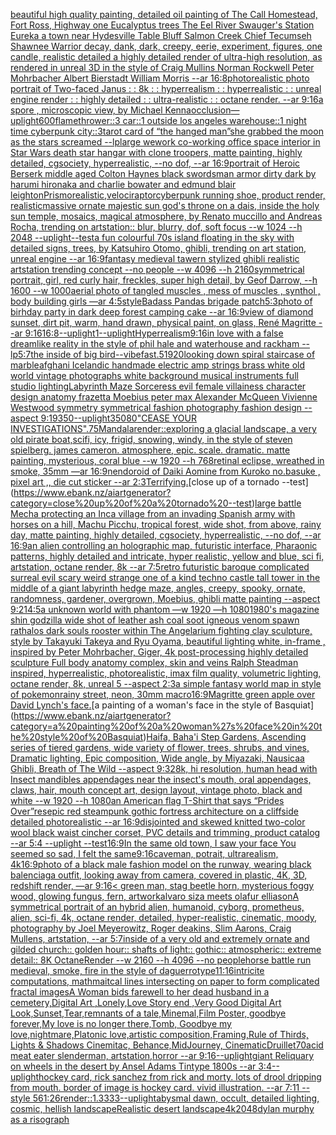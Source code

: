 [beautiful high quality painting, detailed oil painting of The Call Homestead, Fort Ross, Highway one Eucalyptus trees The Eel River Swauger's Station Eureka a town near Hydesville Table Bluff Salmon Creek  Chief Tecumseh Shawnee Warrior decay, dank, dark, creepy, eerie, experiment, figures, one candle, realistic detailed a highly detailed render of ultra-high resolution, as rendered in unreal 3D in the style of Craig Mullins Norman Rockwell Peter Mohrbacher Albert Bierstadt William Morris --ar 16:8](https://www.ebank.nz/aiartgenerator?category=beautiful%20high%20quality%20painting%2C%20detailed%20oil%20painting%20of%20The%20Call%20Homestead%2C%20Fort%20Ross%2C%20Highway%20one%20Eucalyptus%20trees%20The%20Eel%20River%20Swauger%27s%20Station%20Eureka%20a%20town%20near%20Hydesville%20Table%20Bluff%20Salmon%20Creek%20%20Chief%20Tecumseh%20Shawnee%20Warrior%20decay%2C%20dank%2C%20dark%2C%20creepy%2C%20eerie%2C%20experiment%2C%20figures%2C%20one%20candle%2C%20realistic%20detailed%20a%20highly%20detailed%20render%20of%20ultra-high%20resolution%2C%20as%20rendered%20in%20unreal%203D%20in%20the%20style%20of%20Craig%20Mullins%20Norman%20Rockwell%20Peter%20Mohrbacher%20Albert%20Bierstadt%20William%20Morris%20--ar%2016%3A8)[photorealistic photo portrait of Two-faced Janus : : 8k : : hyperrealism : : hyperrealistic : : unreal engine render : : highly detailed : : ultra-realistic : : octane render. --ar 9:16](https://www.ebank.nz/aiartgenerator?category=photorealistic%20photo%20portrait%20of%20Two-faced%20Janus%20%3A%20%3A%208k%20%3A%20%3A%20hyperrealism%20%3A%20%3A%20hyperrealistic%20%3A%20%3A%20unreal%20engine%20render%20%3A%20%3A%20highly%20detailed%20%3A%20%3A%20ultra-realistic%20%3A%20%3A%20octane%20render.%20--ar%209%3A16)[a spore , microscopic view, by Michael Kenna](https://www.ebank.nz/aiartgenerator?category=a%20spore%20%2C%20microscopic%20view%2C%20by%20Michael%20Kenna)[occlusion](https://www.ebank.nz/aiartgenerator?category=occlusion)[—uplight](https://www.ebank.nz/aiartgenerator?category=%E2%80%94uplight)[600](https://www.ebank.nz/aiartgenerator?category=600)[flamethrower::3 car::1 outside los angeles warehouse::1 night time cyberpunk city::3](https://www.ebank.nz/aiartgenerator?category=flamethrower%3A%3A3%20car%3A%3A1%20outside%20los%20angeles%20warehouse%3A%3A1%20night%20time%20cyberpunk%20city%3A%3A3)[tarot card of “the hanged man”](https://www.ebank.nz/aiartgenerator?category=tarot%20card%20of%20%E2%80%9Cthe%20hanged%20man%E2%80%9D)[she grabbed the moon as the stars screamed --lp](https://www.ebank.nz/aiartgenerator?category=she%20grabbed%20the%20moon%20as%20the%20stars%20screamed%20--lp)[large wework co-working office space interior in Star Wars death star  hangar with clone troopers, matte painting, highly detailed, cgsociety, hyperrealistic, --no dof, --ar 16:9](https://www.ebank.nz/aiartgenerator?category=large%20wework%20co-working%20office%20space%20interior%20in%20Star%20Wars%20death%20star%20%20hangar%20with%20clone%20troopers%2C%20matte%20painting%2C%20highly%20detailed%2C%20cgsociety%2C%20hyperrealistic%2C%20--no%20dof%2C%20--ar%2016%3A9)[portrait of Heroic Berserk middle aged Colton Haynes black swordsman armor dirty dark by harumi hironaka and charlie bowater and edmund blair leighton](https://www.ebank.nz/aiartgenerator?category=portrait%20of%20Heroic%20Berserk%20middle%20aged%20Colton%20Haynes%20black%20swordsman%20armor%20dirty%20dark%20by%20harumi%20hironaka%20and%20charlie%20bowater%20and%20edmund%20blair%20leighton)[Prismo](https://www.ebank.nz/aiartgenerator?category=Prismo)[realistic,](https://www.ebank.nz/aiartgenerator?category=realistic%2C)[velociraptor](https://www.ebank.nz/aiartgenerator?category=velociraptor)[cyberpunk running shoe, product render, realistic](https://www.ebank.nz/aiartgenerator?category=cyberpunk%20running%20shoe%2C%20product%20render%2C%20realistic)[massive ornate majestic sun god's throne on a dais, inside the holy sun temple, mosaics, magical atmosphere, by Renato muccillo and Andreas Rocha, trending on artstation:: blur, blurry, dof, soft focus --w 1024 --h 2048 --uplight](https://www.ebank.nz/aiartgenerator?category=massive%20ornate%20majestic%20sun%20god%27s%20throne%20on%20a%20dais%2C%20inside%20the%20holy%20sun%20temple%2C%20mosaics%2C%20magical%20atmosphere%2C%20by%20Renato%20muccillo%20and%20Andreas%20Rocha%2C%20trending%20on%20artstation%3A%3A%20blur%2C%20blurry%2C%20dof%2C%20soft%20focus%20--w%201024%20--h%202048%20--uplight)[--test](https://www.ebank.nz/aiartgenerator?category=--test)[a fun colourful 70s island floating in the sky with detailed signs, trees, by Katsuhiro Otomo, ghibli, trending on art station, unreal engine --ar 16:9](https://www.ebank.nz/aiartgenerator?category=a%20fun%20colourful%2070s%20island%20floating%20in%20the%20sky%20with%20detailed%20signs%2C%20trees%2C%20by%20Katsuhiro%20Otomo%2C%20ghibli%2C%20trending%20on%20art%20station%2C%20unreal%20engine%20--ar%2016%3A9)[fantasy medieval tawern stylized ghibli realistic artstation trending concept  --no people   --w 4096 --h 2160](https://www.ebank.nz/aiartgenerator?category=fantasy%20medieval%20tawern%20stylized%20ghibli%20realistic%20artstation%20trending%20concept%20%20--no%20people%20%20%20--w%204096%20--h%202160)[symmetrical portrait, girl, red curly hair, freckles, super high detail, by Geof Darrow, --h 1600 --w 1000](https://www.ebank.nz/aiartgenerator?category=symmetrical%20portrait%2C%20girl%2C%20red%20curly%20hair%2C%20freckles%2C%20super%20high%20detail%2C%20by%20Geof%20Darrow%2C%20--h%201600%20--w%201000)[aerial photo of tangled muscles , mess of muscles , synthol , body building girls —ar 4:5](https://www.ebank.nz/aiartgenerator?category=aerial%20photo%20of%20tangled%20muscles%20%2C%20mess%20of%20muscles%20%2C%20synthol%20%2C%20body%20building%20girls%20%E2%80%94ar%204%3A5)[style](https://www.ebank.nz/aiartgenerator?category=style)[Badass Pandas brigade patch](https://www.ebank.nz/aiartgenerator?category=Badass%20Pandas%20brigade%20patch)[5:3](https://www.ebank.nz/aiartgenerator?category=5%3A3)[photo of birhday party in dark deep forest camping cake --ar 16:9](https://www.ebank.nz/aiartgenerator?category=photo%20of%20birhday%20party%20in%20dark%20deep%20forest%20camping%20cake%20--ar%2016%3A9)[view of diamond sunset, dirt pit, warm, hand drawn, physical paint, on glass, René Magritte --ar 9:16](https://www.ebank.nz/aiartgenerator?category=view%20of%20diamond%20sunset%2C%20dirt%20pit%2C%20warm%2C%20hand%20drawn%2C%20physical%20paint%2C%20on%20glass%2C%20Ren%C3%A9%20Magritte%20--ar%209%3A16)[16:8](https://www.ebank.nz/aiartgenerator?category=16%3A8)[--uplight](https://www.ebank.nz/aiartgenerator?category=--uplight)[1](https://www.ebank.nz/aiartgenerator?category=1)[--uplight](https://www.ebank.nz/aiartgenerator?category=--uplight)[Hyperrealism](https://www.ebank.nz/aiartgenerator?category=Hyperrealism)[9:16](https://www.ebank.nz/aiartgenerator?category=9%3A16)[in love with a false dreamlike reality in the style of phil hale and waterhouse and rackham --lp](https://www.ebank.nz/aiartgenerator?category=in%20love%20with%20a%20false%20dreamlike%20reality%20in%20the%20style%20of%20phil%20hale%20and%20waterhouse%20and%20rackham%20--lp)[5:7](https://www.ebank.nz/aiartgenerator?category=5%3A7)[the inside of big bird](https://www.ebank.nz/aiartgenerator?category=the%20inside%20of%20big%20bird)[--vibefast](https://www.ebank.nz/aiartgenerator?category=--vibefast)[.5](https://www.ebank.nz/aiartgenerator?category=.5)[1920](https://www.ebank.nz/aiartgenerator?category=1920)[looking down spiral staircase of marble](https://www.ebank.nz/aiartgenerator?category=looking%20down%20spiral%20staircase%20of%20marble)[afghani  Icelandic handmade electric amp strings brass white old world vintage photographs white background musical instruments full studio lighting](https://www.ebank.nz/aiartgenerator?category=afghani%20%20Icelandic%20handmade%20electric%20amp%20strings%20brass%20white%20old%20world%20vintage%20photographs%20white%20background%20musical%20instruments%20full%20studio%20lighting)[Labyrinth Maze Sorceress evil female villainess character design anatomy frazetta Moebius peter max Alexander McQueen Vivienne  Westwood symmetry symmetrical fashion photography   fashion design --aspect 9:19](https://www.ebank.nz/aiartgenerator?category=Labyrinth%20Maze%20Sorceress%20evil%20female%20villainess%20character%20design%20anatomy%20frazetta%20Moebius%20peter%20max%20Alexander%20McQueen%20Vivienne%20%20Westwood%20symmetry%20symmetrical%20fashion%20photography%20%20%20fashion%20design%20--aspect%209%3A19)[350](https://www.ebank.nz/aiartgenerator?category=350)[--uplight](https://www.ebank.nz/aiartgenerator?category=--uplight)[350](https://www.ebank.nz/aiartgenerator?category=350)[80](https://www.ebank.nz/aiartgenerator?category=80)["CEASE YOUR INVESTIGATIONS"](https://www.ebank.nz/aiartgenerator?category=%22CEASE%20YOUR%20INVESTIGATIONS%22)[.75](https://www.ebank.nz/aiartgenerator?category=.75)[Mandala](https://www.ebank.nz/aiartgenerator?category=Mandala)[render::](https://www.ebank.nz/aiartgenerator?category=render%3A%3A)[exploring a glacial landscape, a very old pirate boat,scifi, icy, frigid, snowing, windy, in the style of steven spielberg. james cameron. atmosphere, epic. scale. dramatic. matte painting, mysterious, coral blue --w 1920 --h 768](https://www.ebank.nz/aiartgenerator?category=exploring%20a%20glacial%20landscape%2C%20a%20very%20old%20pirate%20boat%2Cscifi%2C%20icy%2C%20frigid%2C%20snowing%2C%20windy%2C%20in%20the%20style%20of%20steven%20spielberg.%20james%20cameron.%20atmosphere%2C%20epic.%20scale.%20dramatic.%20matte%20painting%2C%20mysterious%2C%20coral%20blue%20--w%201920%20--h%20768)[retinal eclipse, wreathed in smoke, 35mm —ar 16:9](https://www.ebank.nz/aiartgenerator?category=retinal%20eclipse%2C%20wreathed%20in%20smoke%2C%2035mm%20%E2%80%94ar%2016%3A9)[nendoroid of Daiki Aomine from Kuroko no.basuke , pixel art ,, die cut sticker --ar 2:3](https://www.ebank.nz/aiartgenerator?category=nendoroid%20of%20Daiki%20Aomine%20from%20Kuroko%20no.basuke%20%2C%20pixel%20art%20%2C%2C%20die%20cut%20sticker%20--ar%202%3A3)[Terrifying.](https://www.ebank.nz/aiartgenerator?category=Terrifying.)[close up of a tornado --test](https://www.ebank.nz/aiartgenerator?category=close%20up%20of%20a%20tornado%20--test)[large battle Mecha protecting an Inca village from an invading Spanish army with horses on a hill, Machu Picchu, tropical forest, wide shot, from above, rainy day, matte painting, highly detailed, cgsociety, hyperrealistic, --no dof, --ar 16:9](https://www.ebank.nz/aiartgenerator?category=large%20battle%20Mecha%20protecting%20an%20Inca%20village%20from%20an%20invading%20Spanish%20army%20with%20horses%20on%20a%20hill%2C%20Machu%20Picchu%2C%20tropical%20forest%2C%20wide%20shot%2C%20from%20above%2C%20rainy%20day%2C%20matte%20painting%2C%20highly%20detailed%2C%20cgsociety%2C%20hyperrealistic%2C%20--no%20dof%2C%20--ar%2016%3A9)[an alien controlling an holographic map, futuristic interface, Pharaonic patterns, highly detailed and intricate, hyper realistic, yellow and blue, sci fi, artstation, octane render, 8k --ar 7:5](https://www.ebank.nz/aiartgenerator?category=an%20alien%20controlling%20an%20holographic%20map%2C%20futuristic%20interface%2C%20Pharaonic%20patterns%2C%20highly%20detailed%20and%20intricate%2C%20hyper%20realistic%2C%20yellow%20and%20blue%2C%20sci%20fi%2C%20artstation%2C%20octane%20render%2C%208k%20--ar%207%3A5)[retro futuristic baroque complicated surreal evil scary weird strange one of a kind techno castle tall tower in the middle of a giant labyrinth hedge maze, angles, creepy, spooky, ornate, randomness, gardener, overgrown, Moebius, ghibli matte painting --aspect 9:21](https://www.ebank.nz/aiartgenerator?category=retro%20futuristic%20baroque%20complicated%20surreal%20evil%20scary%20weird%20strange%20one%20of%20a%20kind%20techno%20castle%20tall%20tower%20in%20the%20middle%20of%20a%20giant%20labyrinth%20hedge%20maze%2C%20angles%2C%20creepy%2C%20spooky%2C%20ornate%2C%20randomness%2C%20gardener%2C%20overgrown%2C%20Moebius%2C%20ghibli%20matte%20painting%20--aspect%209%3A21)[4:5](https://www.ebank.nz/aiartgenerator?category=4%3A5)[a unknown world with phantom —w 1920 —h 1080](https://www.ebank.nz/aiartgenerator?category=a%20unknown%20world%20with%20phantom%20%E2%80%94w%201920%20%E2%80%94h%201080)[1980's magazine shin godzilla wide shot of leather ash coal soot igneous venom spawn rathalos dark souls rooster within The Angelarium fighting clay sculpture, style by Takayuki Takeya and Ryu Oyama, beautiful lighting white, in-frame , inspired by Peter Mohrbacher, Giger, 4k post-processing highly detailed sculpture Full body anatomy complex, skin and veins Ralph Steadman inspired, hyperrealistic, photorealistic, imax film quality, volumetric lighting, octane render, 8k, unreal 5 --aspect 2:3](https://www.ebank.nz/aiartgenerator?category=1980%27s%20magazine%20shin%20godzilla%20wide%20shot%20of%20leather%20ash%20coal%20soot%20igneous%20venom%20spawn%20rathalos%20dark%20souls%20rooster%20within%20The%20Angelarium%20fighting%20clay%20sculpture%2C%20style%20by%20Takayuki%20Takeya%20and%20Ryu%20Oyama%2C%20beautiful%20lighting%20white%2C%20in-frame%20%2C%20inspired%20by%20Peter%20Mohrbacher%2C%20Giger%2C%204k%20post-processing%20highly%20detailed%20sculpture%20Full%20body%20anatomy%20complex%2C%20skin%20and%20veins%20Ralph%20Steadman%20inspired%2C%20hyperrealistic%2C%20photorealistic%2C%20imax%20film%20quality%2C%20volumetric%20lighting%2C%20octane%20render%2C%208k%2C%20unreal%205%20--aspect%202%3A3)[a simple fantasy world map in style of pokemon](https://www.ebank.nz/aiartgenerator?category=a%20simple%20fantasy%20world%20map%20in%20style%20of%20pokemon)[rainy street, neon, 30mm macro](https://www.ebank.nz/aiartgenerator?category=rainy%20street%2C%20neon%2C%2030mm%20macro)[16:9](https://www.ebank.nz/aiartgenerator?category=16%3A9)[Magritte green apple over David Lynch's face.](https://www.ebank.nz/aiartgenerator?category=Magritte%20green%20apple%20over%20David%20Lynch%27s%20face.)[a painting of a woman's face in the style of Basquiat](https://www.ebank.nz/aiartgenerator?category=a%20painting%20of%20a%20woman%27s%20face%20in%20the%20style%20of%20Basquiat)[Haifa, Baha'i Step Gardens, Ascending series of tiered gardens, wide variety of flower, trees, shrubs, and vines, Dramatic lighting, Epic composition, Wide angle, by Miyazaki, Nausicaa Ghibli, Breath of The Wild --aspect 9:32](https://www.ebank.nz/aiartgenerator?category=Haifa%2C%20Baha%27i%20Step%20Gardens%2C%20Ascending%20series%20of%20tiered%20gardens%2C%20wide%20variety%20of%20flower%2C%20trees%2C%20shrubs%2C%20and%20vines%2C%20Dramatic%20lighting%2C%20Epic%20composition%2C%20Wide%20angle%2C%20by%20Miyazaki%2C%20Nausicaa%20Ghibli%2C%20Breath%20of%20The%20Wild%20--aspect%209%3A32)[8k, hi resolution, human head with Insect mandibles appendages near the insect's mouth, oral appendages, claws, hair, mouth concept art, design layout, vintage photo, black and white --w 1920 --h 1080](https://www.ebank.nz/aiartgenerator?category=8k%2C%20hi%20resolution%2C%20human%20head%20with%20Insect%20mandibles%20appendages%20near%20the%20insect%27s%20mouth%2C%20oral%20appendages%2C%20claws%2C%20hair%2C%20mouth%20concept%20art%2C%20design%20layout%2C%20vintage%20photo%2C%20black%20and%20white%20--w%201920%20--h%201080)[an American flag T-Shirt that says “Prides Over”](https://www.ebank.nz/aiartgenerator?category=an%20American%20flag%20T-Shirt%20that%20says%20%E2%80%9CPrides%20Over%E2%80%9D)[res](https://www.ebank.nz/aiartgenerator?category=res)[epic red steampunk gothic fortress architecture on a cliffside detailed photorealistic --ar 16:9](https://www.ebank.nz/aiartgenerator?category=epic%20red%20steampunk%20gothic%20fortress%20architecture%20on%20a%20cliffside%20detailed%20photorealistic%20--ar%2016%3A9)[disjointed and skewed knitted two-color wool black waist cincher corset, PVC details and trimming, product catalog --ar 5:4 --uplight --test](https://www.ebank.nz/aiartgenerator?category=disjointed%20and%20skewed%20knitted%20two-color%20wool%20black%20waist%20cincher%20corset%2C%20PVC%20details%20and%20trimming%2C%20product%20catalog%20--ar%205%3A4%20--uplight%20--test)[16:9](https://www.ebank.nz/aiartgenerator?category=16%3A9)[In the same old town, I saw your face You seemed so sad, I felt the same](https://www.ebank.nz/aiartgenerator?category=In%20the%20same%20old%20town%2C%20I%20saw%20your%20face%20You%20seemed%20so%20sad%2C%20I%20felt%20the%20same)[9:16](https://www.ebank.nz/aiartgenerator?category=9%3A16)[caveman, potrait, ultrarealism, 4k](https://www.ebank.nz/aiartgenerator?category=caveman%2C%20potrait%2C%20ultrarealism%2C%204k)[16:9](https://www.ebank.nz/aiartgenerator?category=16%3A9)[photo of a black male fashion model on the runway, wearing black balenciaga outfit, looking away from camera, covered in plastic, 4K, 3D, redshift render, —ar 9:16](https://www.ebank.nz/aiartgenerator?category=photo%20of%20a%20black%20male%20fashion%20model%20on%20the%20runway%2C%20wearing%20black%20balenciaga%20outfit%2C%20looking%20away%20from%20camera%2C%20covered%20in%20plastic%2C%204K%2C%203D%2C%20redshift%20render%2C%20%E2%80%94ar%209%3A16)[< green man, stag beetle horn, mysterious foggy wood, glowing fungus, fern, artwork](https://www.ebank.nz/aiartgenerator?category=%3C%20green%20man%2C%20stag%20beetle%20horn%2C%20mysterious%20foggy%20wood%2C%20glowing%20fungus%2C%20fern%2C%20artwork)[alvaro siza meets olafur elliason](https://www.ebank.nz/aiartgenerator?category=alvaro%20siza%20meets%20olafur%20elliason)[A symmetrical portrait of an hybrid alien, humanoid, cyborg, prometheus, alien, sci-fi, 4k, octane render, detailed, hyper-realistic, cinematic, moody, photography by Joel Meyerowitz, Roger deakins, Slim Aarons, Craig Mullens, artstation, --ar 5:7](https://www.ebank.nz/aiartgenerator?category=A%20symmetrical%20portrait%20of%20an%20hybrid%20alien%2C%20humanoid%2C%20cyborg%2C%20prometheus%2C%20alien%2C%20sci-fi%2C%204k%2C%20octane%20render%2C%20detailed%2C%20hyper-realistic%2C%20cinematic%2C%20moody%2C%20photography%20by%20Joel%20Meyerowitz%2C%20Roger%20deakins%2C%20Slim%20Aarons%2C%20Craig%20Mullens%2C%20artstation%2C%20--ar%205%3A7)[inside of a very old and extremely ornate and gilded church:: golden hour:: shafts of light:: gothic:: atmospheric:: extreme detail:: 8K OctaneRender --w 2160  --h 4096 --no people](https://www.ebank.nz/aiartgenerator?category=inside%20of%20a%20very%20old%20and%20extremely%20ornate%20and%20gilded%20church%3A%3A%20golden%20hour%3A%3A%20shafts%20of%20light%3A%3A%20gothic%3A%3A%20atmospheric%3A%3A%20extreme%20detail%3A%3A%208K%20OctaneRender%20--w%202160%20%20--h%204096%20--no%20people)[horse battle run medieval, smoke, fire in the style of daguerrotype](https://www.ebank.nz/aiartgenerator?category=horse%20battle%20run%20medieval%2C%20smoke%2C%20fire%20in%20the%20style%20of%20daguerrotype)[11:16](https://www.ebank.nz/aiartgenerator?category=11%3A16)[intricite computations, mathmaitcal lines intersecting on paper to form complicated fractal images](https://www.ebank.nz/aiartgenerator?category=intricite%20computations%2C%20mathmaitcal%20lines%20intersecting%20on%20paper%20to%20form%20complicated%20fractal%20images)[A Woman bids farewell to her dead husband in a cemetery,Digital Art ,Lonely,Love Story end ,Very Good Digital Art Look,Sunset,Tear,remnants of a tale,Minemal,Film Poster, goodbye forever,My love is no longer there,Tomb, Goodbye my love,nightmare,Platonic love,artistic composition,Framing,Rule of Thirds, Lights & Shadows Cinemitac, Behance,MidJourney, Cinematic](https://www.ebank.nz/aiartgenerator?category=A%20Woman%20bids%20farewell%20to%20her%20dead%20husband%20in%20a%20cemetery%2CDigital%20Art%20%2CLonely%2CLove%20Story%20end%20%2CVery%20Good%20Digital%20Art%20Look%2CSunset%2CTear%2Cremnants%20of%20a%20tale%2CMinemal%2CFilm%20Poster%2C%20goodbye%20forever%2CMy%20love%20is%20no%20longer%20there%2CTomb%2C%20Goodbye%20my%20love%2Cnightmare%2CPlatonic%20love%2Cartistic%20composition%2CFraming%2CRule%20of%20Thirds%2C%20Lights%20%26%20Shadows%20Cinemitac%2C%20Behance%2CMidJourney%2C%20Cinematic)[Druillet](https://www.ebank.nz/aiartgenerator?category=Druillet)[70](https://www.ebank.nz/aiartgenerator?category=70)[acid meat eater slenderman, artstation,horror --ar 9:16](https://www.ebank.nz/aiartgenerator?category=acid%20meat%20eater%20slenderman%2C%20artstation%2Chorror%20--ar%209%3A16)[--uplight](https://www.ebank.nz/aiartgenerator?category=--uplight)[giant  Reliquary on wheels in the desert by Ansel Adams Tintype 1800s --ar 3:4](https://www.ebank.nz/aiartgenerator?category=giant%20%20Reliquary%20on%20wheels%20in%20the%20desert%20by%20Ansel%20Adams%20Tintype%201800s%20--ar%203%3A4)[--uplight](https://www.ebank.nz/aiartgenerator?category=--uplight)[hockey card, rick sanchez from rick and morty. lots of drool dripping from mouth. border of image is hockey card. vivid illustration. --ar 7:11 --style 5](https://www.ebank.nz/aiartgenerator?category=hockey%20card%2C%20rick%20sanchez%20from%20rick%20and%20morty.%20lots%20of%20drool%20dripping%20from%20mouth.%20border%20of%20image%20is%20hockey%20card.%20vivid%20illustration.%20--ar%207%3A11%20--style%205)[61:26](https://www.ebank.nz/aiartgenerator?category=61%3A26)[render::1.3333](https://www.ebank.nz/aiartgenerator?category=render%3A%3A1.3333)[--uplight](https://www.ebank.nz/aiartgenerator?category=--uplight)[abysmal dawn, occult, detailed lighting, cosmic, hellish landscape](https://www.ebank.nz/aiartgenerator?category=abysmal%20dawn%2C%20occult%2C%20detailed%20lighting%2C%20cosmic%2C%20hellish%20landscape)[Realistic desert landscape](https://www.ebank.nz/aiartgenerator?category=Realistic%20desert%20landscape)[4k](https://www.ebank.nz/aiartgenerator?category=4k)[2048](https://www.ebank.nz/aiartgenerator?category=2048)[dylan murphy as a risograph](https://www.ebank.nz/aiartgenerator?category=dylan%20murphy%20as%20a%20risograph)